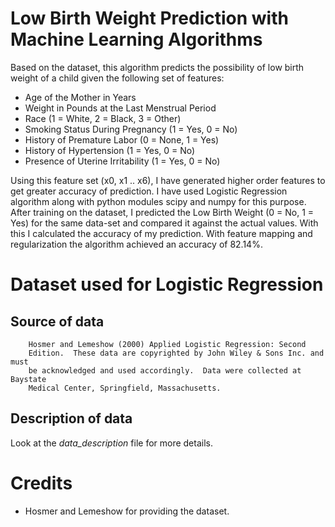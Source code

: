 # Low Birth Weight Prediction with Machine Learning Algorithms
Based on the dataset, this algorithm predicts the possibility of low birth weight of a child given the following set of features:

* Age of the Mother in Years
* Weight in Pounds at the Last Menstrual Period
* Race (1 = White, 2 = Black, 3 = Other) 
* Smoking Status During Pregnancy (1 = Yes, 0 = No)
* History of Premature Labor (0 = None, 1 = Yes)
* History of Hypertension (1 = Yes, 0 = No)
* Presence of Uterine Irritability (1 = Yes, 0 = No)

Using this feature set (x0, x1 .. x6), I have generated higher order features to get greater accuracy of prediction. I have used Logistic Regression algorithm along with python modules scipy and numpy for this purpose.
After training on the dataset, I predicted the Low Birth Weight (0 = No, 1 = Yes) for the same data-set and compared it against the actual values. With this I calculated the accuracy of my prediction.
With feature mapping and regularization the algorithm achieved an accuracy of 82.14%.

# Dataset used for Logistic Regression
## Source of data
        Hosmer and Lemeshow (2000) Applied Logistic Regression: Second
        Edition.  These data are copyrighted by John Wiley & Sons Inc. and must
        be acknowledged and used accordingly.  Data were collected at Baystate
        Medical Center, Springfield, Massachusetts.
## Description of data
Look at the *data_description* file for more details.

# Credits
* Hosmer and Lemeshow for providing the dataset.

